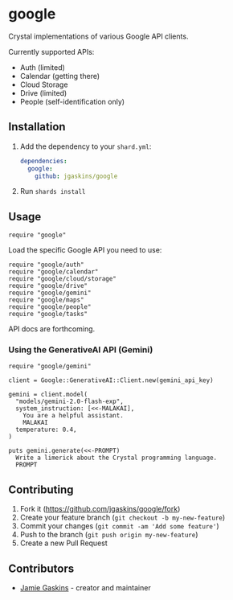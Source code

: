# google

Crystal implementations of various Google API clients.

Currently supported APIs:

- Auth (limited)
- Calendar (getting there)
- Cloud Storage
- Drive (limited)
- People (self-identification only)

## Installation

1. Add the dependency to your `shard.yml`:

   ```yaml
   dependencies:
     google:
       github: jgaskins/google
   ```

2. Run `shards install`

## Usage

```crystal
require "google"
```

Load the specific Google API you need to use:

```crystal
require "google/auth"
require "google/calendar"
require "google/cloud/storage"
require "google/drive"
require "google/gemini"
require "google/maps"
require "google/people"
require "google/tasks"
```

API docs are forthcoming.

### Using the GenerativeAI API (Gemini)

```crystal
require "google/gemini"

client = Google::GenerativeAI::Client.new(gemini_api_key)

gemini = client.model(
  "models/gemini-2.0-flash-exp",
  system_instruction: [<<-MALAKAI],
    You are a helpful assistant.
    MALAKAI
  temperature: 0.4,
)

puts gemini.generate(<<-PROMPT)
  Write a limerick about the Crystal programming language.
  PROMPT
```

## Contributing

1. Fork it (<https://github.com/jgaskins/google/fork>)
2. Create your feature branch (`git checkout -b my-new-feature`)
3. Commit your changes (`git commit -am 'Add some feature'`)
4. Push to the branch (`git push origin my-new-feature`)
5. Create a new Pull Request

## Contributors

- [Jamie Gaskins](https://github.com/jgaskins) - creator and maintainer
